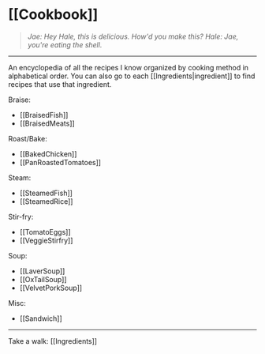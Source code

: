 # [[Cookbook]]
> *Jae: Hey Hale, this is delicious. How'd you make this?
> Hale: Jae, you're eating the shell.*
---
An encyclopedia of all the recipes I know organized by cooking method in alphabetical order. You can also go to each [[Ingredients|ingredient]] to find recipes that use that ingredient.

Braise:
- [[BraisedFish]]
- [[BraisedMeats]]

Roast/Bake:
- [[BakedChicken]]
- [[PanRoastedTomatoes]]

Steam:
- [[SteamedFish]]
- [[SteamedRice]]

Stir-fry:
- [[TomatoEggs]]
- [[VeggieStirfry]]

Soup:
- [[LaverSoup]]
- [[OxTailSoup]]
- [[VelvetPorkSoup]]

Misc:
- [[Sandwich]]

---

Take a walk: [[Ingredients]]
